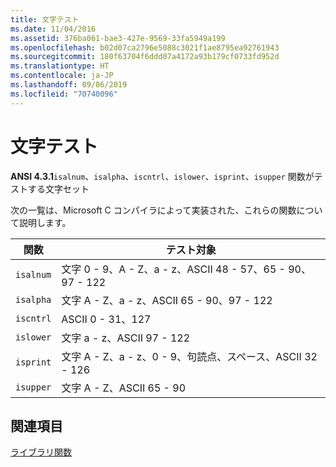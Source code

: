 ```yaml
---
title: 文字テスト
ms.date: 11/04/2016
ms.assetid: 376ba061-bae3-427e-9569-33fa5949a199
ms.openlocfilehash: b02d07ca2796e5088c3021f1ae8795ea92761943
ms.sourcegitcommit: 180f63704f6ddd07a4172a93b179cf0733fd952d
ms.translationtype: HT
ms.contentlocale: ja-JP
ms.lasthandoff: 09/06/2019
ms.locfileid: "70740096"
---
```

# <a name="character-testing"></a>文字テスト

**ANSI 4.3.1**`isalnum`、`isalpha`、`iscntrl`、`islower`、`isprint`、`isupper` 関数がテストする文字セット

次の一覧は、Microsoft C コンパイラによって実装された、これらの関数について説明します。

|関数|テスト対象|
|--------------|---------------|
|`isalnum`|文字 0 - 9、A - Z、a - z、ASCII 48 - 57、65 - 90、97 - 122|
|`isalpha`|文字 A - Z、a - z、ASCII 65 - 90、97 - 122|
|`iscntrl`|ASCII 0 - 31、127|
|`islower`|文字 a - z、ASCII 97 - 122|
|`isprint`|文字 A - Z、a - z、0 - 9、句読点、スペース、ASCII 32 - 126|
|`isupper`|文字 A - Z、ASCII 65 - 90|

## <a name="see-also"></a>関連項目

[ライブラリ関数](../c-language/library-functions.md)
